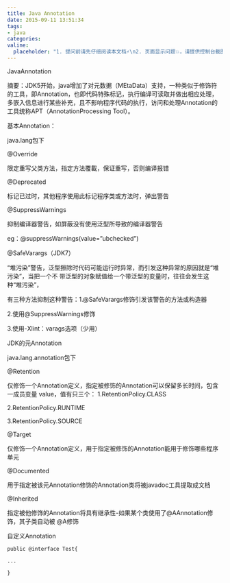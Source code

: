 ```yaml
---
title: Java Annotation
date: 2015-09-11 13:51:34
tags:
- java
categories:
valine:
  placeholder: "1. 提问前请先仔细阅读本文档⚡\n2. 页面显示问题💥，请提供控制台截图📸或者您的测试网址\n3. 其他任何报错💣，请提供详细描述和截图📸，祝食用愉快💪"
---
```


JavaAnnotation


摘要：JDK5开始，java增加了对元数据（MEtaData）支持，一种类似于修饰符的工具，即Annotation，也即代码特殊标记，执行编译可读取并做出相应处理，多嵌入信息进行某些补充，且不影响程序代码的执行，访问和处理Annotation的工具统称APT（AnnotationProcessing Tool）。


基本Annotation：

java.lang包下


@Override

限定重写父类方法，指定方法覆載，保证重写，否则编译报错


@Deprecated

标记已过时，其他程序使用此标记程序类或方法时，弹出警告


@SuppressWarnings

抑制编译器警告，如屏蔽没有使用泛型所导致的编译器警告

eg：@suppressWarnings(value=”ubchecked”)


@SafeVarargs（JDK7）

“堆污染”警告，泛型擦除时代码可能运行时异常，而引发这种异常的原因就是“堆污染”，当把一个不 带泛型的对象赋值给一个带泛型的变量时，往往会发生这种“堆污染”，

有三种方法抑制这种警告：1.@SafeVarargs修饰引发该警告的方法或构造器

2.使用@SuppressWarnings修饰

3.使用-Xlint：varags选项（少用）


JDK的元Annotation

java.lang.annotation包下


@Retention

仅修饰一个Annotation定义，指定被修饰的Annotation可以保留多长时间，包含一成员变量 value，值有只三个： 1.RetentionPolicy.CLASS

2.RetentionPolicy.RUNTIME

3.RetentionPolicy.SOURCE


@Target

仅修饰一个Annotation定义，用于指定被修饰的Annotation能用于修饰哪些程序单元


@Documented

用于指定被该元Annotation修饰的Annotation类将被javadoc工具提取成文档


@Inherited

指定被他修饰的Annotation将具有继承性-如果某个类使用了@AAnnotation修饰，其子类自动被 @A修饰


自定义Annotation

```
public @interface Test{

...

}
```


